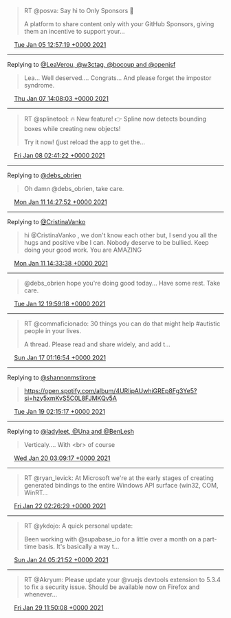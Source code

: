 > RT @posva: Say hi to Only Sponsors 🌟
>
> A platform to share content only with your GitHub Sponsors, giving them an incentive to support your…

<img src="/media/tweet.ico" width="12" /> [Tue Jan 05 12:57:19 +0000 2021](https://twitter.com/eduplessis/status/1346440641887297536)

----

Replying to [@LeaVerou, @w3ctag, @bocoup and @openjsf](https://twitter.com/LeaVerou/status/1347155886528192512)

> Lea... Well deserved.... Congrats... And please forget the impostor syndrome.

<img src="/media/tweet.ico" width="12" /> [Thu Jan 07 14:08:03 +0000 2021](https://twitter.com/eduplessis/status/1347183219372929029)

----

> RT @splinetool: 🔥 New feature! 👉 Spline now detects bounding boxes while creating new objects!
>
> Try it now! (just reload the app to get the…

<img src="/media/tweet.ico" width="12" /> [Fri Jan 08 02:41:22 +0000 2021](https://twitter.com/eduplessis/status/1347372795555164161)

----

Replying to [@debs_obrien](https://twitter.com/debs_obrien/status/1348536372618031104)

> Oh damn @debs_obrien, take care.

<img src="/media/tweet.ico" width="12" /> [Mon Jan 11 14:27:52 +0000 2021](https://twitter.com/eduplessis/status/1348637757493620738)

----

Replying to [@CristinaVanko](https://twitter.com/cristinavanko/status/1348390003605430272)

> hi @CristinaVanko , we don't know each other but, I send you all the hugs and positive vibe I can. Nobody deserve to be bullied.
> Keep doing your good work. You are AMAZING

<img src="/media/tweet.ico" width="12" /> [Mon Jan 11 14:33:38 +0000 2021](https://twitter.com/eduplessis/status/1348639208903241729)

----

> @debs_obrien hope you're doing good today... Have some rest. Take care.

<img src="/media/tweet.ico" width="12" /> [Tue Jan 12 19:59:18 +0000 2021](https://twitter.com/eduplessis/status/1349083552516812804)

----

> RT @commaficionado: 30 things you can do that might help #autistic people in your lives.
>
> A thread. Please read and share widely, and add t…

<img src="/media/tweet.ico" width="12" /> [Sun Jan 17 01:16:54 +0000 2021](https://twitter.com/eduplessis/status/1350613033232592898)

----

Replying to [@shannonmstirone](https://twitter.com/shannonmstirone/status/1351348464332926979)

> https://open.spotify.com/album/4URIipAUwhiGREp8Fg3Ye5?si=hzy5xmKvS5C0L8FJMKQv5A

<img src="/media/tweet.ico" width="12" /> [Tue Jan 19 02:15:17 +0000 2021](https://twitter.com/eduplessis/status/1351352498884403201)

----

Replying to [@ladyleet, @Una and @BenLesh](https://twitter.com/ladyleet/status/1351725953475600384)

> Verticaly.... With &lt;br&gt; of course

<img src="/media/tweet.ico" width="12" /> [Wed Jan 20 03:09:17 +0000 2021](https://twitter.com/eduplessis/status/1351728478345965572)

----

> RT @ryan_levick: At Microsoft we're at the early stages of creating generated bindings to the entire Windows API surface (win32, COM, WinRT…

<img src="/media/tweet.ico" width="12" /> [Fri Jan 22 02:26:29 +0000 2021](https://twitter.com/eduplessis/status/1352442483398090755)

----

> RT @ykdojo: A quick personal update:
>
> Been working with @supabase_io for a little over a month on a part-time basis. It's basically a way t…

<img src="/media/tweet.ico" width="12" /> [Sun Jan 24 05:21:52 +0000 2021](https://twitter.com/eduplessis/status/1353211395320537088)

----

> RT @Akryum: Please update your @vuejs devtools extension to 5.3.4 to fix a security issue. Should be available now on Firefox and whenever…

<img src="/media/tweet.ico" width="12" /> [Fri Jan 29 11:50:08 +0000 2021](https://twitter.com/eduplessis/status/1355121044139479040)